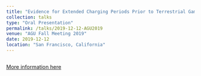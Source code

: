 ```yaml
---
title: "Evidence for Extended Charging Periods Prior to Terrestrial Gamma-Ray Flashes"
collection: talks
type: "Oral Presentation"
permalink: /talks/2019-12-12-AGU2019
venue: "AGU Fall Meeting 2019"
date: 2019-12-12
location: "San Francisco, California"
---
```


<a href="../files/AGUTALK2019.pdf" class="image fit"><img src="images/marr_pic.jpg" alt=""></a>


<!--<iframe src="https://montanaedu-my.sharepoint.com/personal/n28j228_msu_montana_edu/_layouts/15/Doc.aspx?sourcedoc={a8888373-033d-42bf-8e0e-74ed0ef25478}&amp;action=embedview&amp;wdAr=1.7777777777777777" width="962px" height="565px" frameborder="0">This is an embedded <a target="_blank" href="https://office.com">Microsoft Office</a> presentation, powered by <a target="_blank" href="https://office.com/webapps">Office</a>.</iframe>-->

[More information here](https://reyannlarkey.github.io/publication/2019-09-05-paper-title-number-1)
